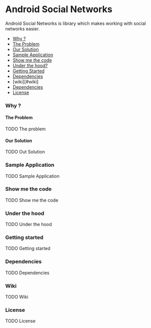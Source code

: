Android Social Networks
=====================

Android Social Networks is library which makes working with social networks easier.

  - [Why ?](#why-)
   - [The Problem](#the-problem)
   - [Our Solution](#our-solution)
  - [Sample Application](#sample-application)
  - [Show me the code](#show-me-the-code)
  - [Under the hood?](#under-the-hood)
  - [Getting Started](#getting-started)
  - [Dependencies](#dependencies)
  - [wiki][#wiki]
  - [Dependencies](#dependencies)
  - [License](#license)

### Why ?
#### The Problem

  TODO The problem

#### Our Solution

  TODO Out Solution

### Sample Application

  TODO Sample Application

### Show me the code

  TODO Show me the code

### Under the hood

  TODO Under the hood

### Getting started

  TODO Getting started

### Dependencies

  TODO Dependencies

### Wiki

  TODO Wiki

### License

  TODO License
